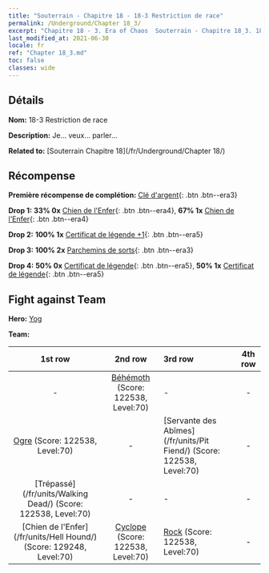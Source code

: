 ```yaml
---
title: "Souterrain - Chapitre 18 - 18-3 Restriction de race"
permalink: /Underground/Chapter 18_3/
excerpt: "Chapitre 18 - 3. Era of Chaos  Souterrain - Chapitre 18_3. 18-3 Restriction de race"
last_modified_at: 2021-06-30
locale: fr
ref: "Chapter 18_3.md"
toc: false
classes: wide
---
```


## Détails

 **Nom:** 18-3 Restriction de race

 **Description:** Je... veux... parler...

 **Related to:** [Souterrain Chapitre 18](/fr/Underground/Chapter 18/)

## Récompense

 **Première récompense de complétion:** [Clé d'argent](/ItemsFR/con_693/){: .btn .btn--era3}

 **Drop 1:** **33% 0x** [Chien de l'Enfer](/ItemsFR/unt_228/){: .btn .btn--era4}, **67% 1x** [Chien de l'Enfer](/ItemsFR/unt_228/){: .btn .btn--era4}

 **Drop 2:** **100% 1x** [Certificat de légende +1](/ItemsFR/mat_74/){: .btn .btn--era5}

 **Drop 3:** **100% 2x** [Parchemins de sorts](/ItemsFR/con_694/){: .btn .btn--era3}

 **Drop 4:** **50% 0x** [Certificat de légende](/ItemsFR/mat_67/){: .btn .btn--era5}, **50% 1x** [Certificat de légende](/ItemsFR/mat_67/){: .btn .btn--era5}


## Fight against Team
 **Hero:** [Yog](/fr/heroes/Yog/)

 **Team:**


  | 1st row | 2nd row | 3rd row | 4th row |
  |:----:|:----:|:----|:----:|
  | - | [Béhémoth](/fr/units/Behemoth/) (Score: 122538, Level:70)  | - | - |
  | [Ogre](/fr/units/Ogre/) (Score: 122538, Level:70)  | - | [Servante des Abîmes](/fr/units/Pit Fiend/) (Score: 122538, Level:70)  | - |
  | [Trépassé](/fr/units/Walking Dead/) (Score: 122538, Level:70)  | - | - | - |
  | [Chien de l'Enfer](/fr/units/Hell Hound/) (Score: 129248, Level:70)  | [Cyclope](/fr/units/Cyclops/) (Score: 122538, Level:70)  | [Rock](/fr/units/Roc/) (Score: 122538, Level:70)  | - |


